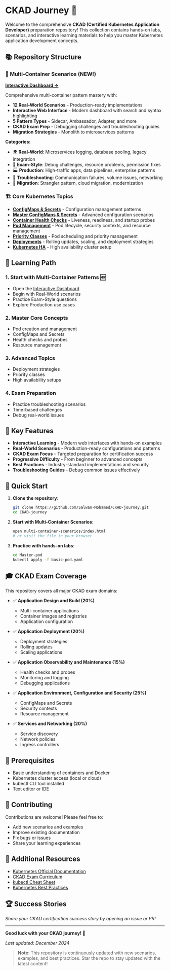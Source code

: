# CKAD Journey 🚀

Welcome to the comprehensive **CKAD (Certified Kubernetes Application Developer)** preparation repository! This collection contains hands-on labs, scenarios, and interactive learning materials to help you master Kubernetes application development concepts.

## 📚 Repository Structure

### 🧩 Multi-Container Scenarios (NEW!)
**[Interactive Dashboard →](multi-container-scenarios/index.html)**

Comprehensive multi-container pattern mastery with:
- **12 Real-World Scenarios** - Production-ready implementations
- **Interactive Web Interface** - Modern dashboard with search and syntax highlighting
- **5 Pattern Types** - Sidecar, Ambassador, Adapter, and more
- **CKAD Exam Prep** - Debugging challenges and troubleshooting guides
- **Migration Strategies** - Monolith to microservices patterns

**Categories:**
- 🌍 **Real-World**: Microservices logging, database pooling, legacy integration
- 📜 **Exam-Style**: Debug challenges, resource problems, permission fixes
- 🏭 **Production**: High-traffic apps, data pipelines, enterprise patterns
- 🔧 **Troubleshooting**: Communication failures, volume issues, networking
- 🔄 **Migration**: Strangler pattern, cloud migration, modernization

### 🏗 Core Kubernetes Topics

- **[ConfigMaps & Secrets](ConfigMaps-Secrets/)** - Configuration management patterns
- **[Master ConfigMaps & Secrets](Master-ConfigMaps-Secrets/)** - Advanced configuration scenarios
- **[Container Health Checks](Master-container-health-checks/)** - Liveness, readiness, and startup probes
- **[Pod Management](Master-pod/)** - Pod lifecycle, security contexts, and resource management
- **[Priority Classes](Master-PriorityClass/)** - Pod scheduling and priority management
- **[Deployments](master-deployment/)** - Rolling updates, scaling, and deployment strategies
- **[Kubernetes HA](kubernetes-HA/)** - High availability cluster setup

## 🎯 Learning Path

### 1. **Start with Multi-Container Patterns** 🆕
   - Open the [Interactive Dashboard](multi-container-scenarios/index.html)
   - Begin with Real-World scenarios
   - Practice Exam-Style questions
   - Explore Production use cases

### 2. **Master Core Concepts**
   - Pod creation and management
   - ConfigMaps and Secrets
   - Health checks and probes
   - Resource management

### 3. **Advanced Topics**
   - Deployment strategies
   - Priority classes
   - High availability setups

### 4. **Exam Preparation**
   - Practice troubleshooting scenarios
   - Time-based challenges
   - Debug real-world issues

## 🌟 Key Features

- **Interactive Learning** - Modern web interfaces with hands-on examples
- **Real-World Scenarios** - Production-ready configurations and patterns
- **CKAD Exam Focus** - Targeted preparation for certification success
- **Progressive Difficulty** - From beginner to advanced concepts
- **Best Practices** - Industry-standard implementations and security
- **Troubleshooting Guides** - Debug common issues effectively

## 🚀 Quick Start

1. **Clone the repository**:
   ```bash
   git clone https://github.com/Salwan-Mohamed/CKAD-journey.git
   cd CKAD-journey
   ```

2. **Start with Multi-Container Scenarios**:
   ```bash
   open multi-container-scenarios/index.html
   # or visit the file in your browser
   ```

3. **Practice with hands-on labs**:
   ```bash
   cd Master-pod
   kubectl apply -f basic-pod.yaml
   ```

## 🎓 CKAD Exam Coverage

This repository covers all major CKAD exam domains:

- ✅ **Application Design and Build (20%)**
  - Multi-container applications
  - Container images and registries
  - Application configuration

- ✅ **Application Deployment (20%)**
  - Deployment strategies
  - Rolling updates
  - Scaling applications

- ✅ **Application Observability and Maintenance (15%)**
  - Health checks and probes
  - Monitoring and logging
  - Debugging applications

- ✅ **Application Environment, Configuration and Security (25%)**
  - ConfigMaps and Secrets
  - Security contexts
  - Resource management

- ✅ **Services and Networking (20%)**
  - Service discovery
  - Network policies
  - Ingress controllers

## 🔧 Prerequisites

- Basic understanding of containers and Docker
- Kubernetes cluster access (local or cloud)
- kubectl CLI tool installed
- Text editor or IDE

## 🤝 Contributing

Contributions are welcome! Please feel free to:
- Add new scenarios and examples
- Improve existing documentation
- Fix bugs or issues
- Share your learning experiences

## 📖 Additional Resources

- [Kubernetes Official Documentation](https://kubernetes.io/docs/)
- [CKAD Exam Curriculum](https://github.com/cncf/curriculum)
- [kubectl Cheat Sheet](https://kubernetes.io/docs/reference/kubectl/cheatsheet/)
- [Kubernetes Best Practices](https://kubernetes.io/docs/concepts/cluster-administration/manage-deployment/)

## 🏆 Success Stories

*Share your CKAD certification success story by opening an issue or PR!*

---

**Good luck with your CKAD journey! 🎉**

*Last updated: December 2024*

> **Note**: This repository is continuously updated with new scenarios, examples, and best practices. Star the repo to stay updated with the latest content!